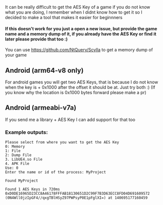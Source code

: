 It can be really difficult to get the AES Key of a game if you do not know what you are doing, I remember when I didnt know how to get it so I decided to make a tool that makes it easier for beginnners

#### If this doesn't work for you just a open a new issue, but provide the game name and a memory dump of it, if you already have the AES Key or find it later please provide that too :)
You can use https://github.com/NtQuery/Scylla to get a memory dump of your game

## Android (arm64-v8 only)
For android games you will get two AES Keys, that is because I do not know when the key is + 0x1000 after the offset it should be at. Just try both :)
(If you know why the location is 0x1000 bytes forward please make a pr)

## Android (armeabi-v7a)
If you send me a library + AES Key I can add support for that too

### Example outputs:
```
Please select from where you want to get the AES Key
0: Memory
1: File
2: Dump File
3. LibUE4.so File
4. APK File
Use: 0
Enter the name or id of the process: MyProject

Found MyProject

Found 1 AES Keys in 720ms
0xD0DE16965D23CC8A46178FFFAB18130651D2C99F7B3D63ECC8FD04D691609572 (0N4Wll0jzIpGF4//qxgTBlHSyZ97PWPsyP0E1pFglXI=) at 140695177160459
```
